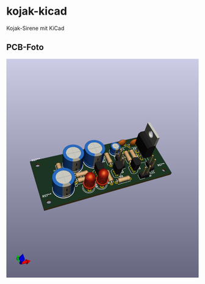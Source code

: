 # kojak-kicad
Kojak-Sirene mit KiCad

## PCB-Foto
![PCB](https://raw.githubusercontent.com/b00lduck/kojak-kicad/master/kojak.png)